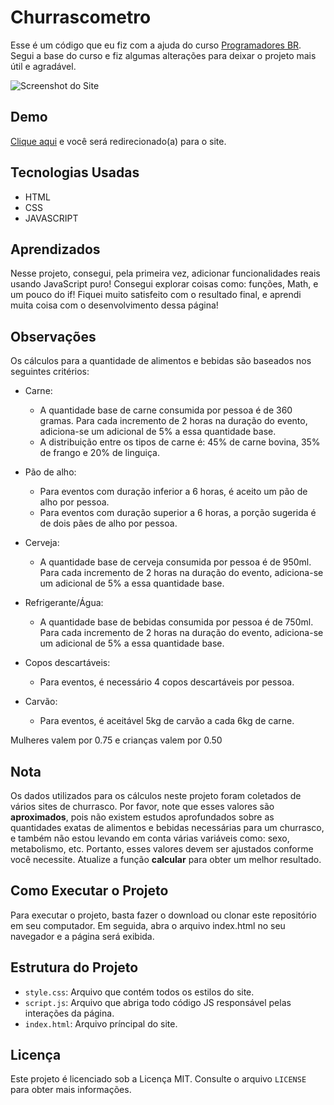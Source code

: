 # Churrascometro

 Esse é um código que eu fiz com a ajuda do curso [Programadores BR](https://programadorbr.com/). Segui a base do curso e fiz algumas alterações para deixar o projeto mais útil e agradável.

![Screenshot do Site](https://imgur.com/OPXac8z.png)

## Demo

[Clique aqui](https://allan-carlos.github.io/Churrascometro/) e você será redirecionado(a) para o site.

## Tecnologias Usadas

- HTML
- CSS
- JAVASCRIPT

## Aprendizados

Nesse projeto, consegui, pela primeira vez, adicionar funcionalidades reais usando JavaScript puro! Consegui explorar coisas como: funções, Math, e um pouco do if! Fiquei muito satisfeito com o resultado final, e aprendi muita coisa com o desenvolvimento dessa página!

## Observações

Os cálculos para a quantidade de alimentos e bebidas são baseados nos seguintes critérios:

- Carne:
  - A quantidade base de carne consumida por pessoa é de 360 gramas. Para cada incremento de 2 horas na duração do evento, adiciona-se um adicional de 5% a essa quantidade base.
  - A distribuição entre os tipos de carne é: 45% de carne bovina, 35% de frango e 20% de linguiça.
 
- Pão de alho:
  - Para eventos com duração inferior a 6 horas, é aceito um pão de alho por pessoa.
  - Para eventos com duração superior a 6 horas, a porção sugerida é de dois pães de alho por pessoa.

- Cerveja:
  - A quantidade base de cerveja consumida por pessoa é de 950ml. Para cada incremento de 2 horas na duração do evento, adiciona-se um adicional de 5% a essa quantidade base.

- Refrigerante/Água:
  - A quantidade base de bebidas consumida por pessoa é de 750ml. Para cada incremento de 2 horas na duração do evento, adiciona-se um adicional de 5% a essa quantidade base.

- Copos descartáveis:
  - Para eventos, é necessário 4 copos descartáveis por pessoa.
 
- Carvão:
  - Para eventos, é aceitável 5kg de carvão a cada 6kg de carne.

Mulheres valem por 0.75 e crianças valem por 0.50

## Nota

Os dados utilizados para os cálculos neste projeto foram coletados de vários sites de churrasco. Por favor, note que esses valores são **aproximados**, pois não existem estudos aprofundados sobre as quantidades exatas de alimentos e bebidas necessárias para um churrasco, e também não estou levando em conta várias variáveis como: sexo, metabolismo, etc. Portanto, esses valores devem ser ajustados conforme você necessite. Atualize a função **calcular** para obter um melhor resultado.

## Como Executar o Projeto

Para executar o projeto, basta fazer o download ou clonar este repositório em seu computador. Em seguida, abra o arquivo index.html no seu navegador e a página será exibida.

## Estrutura do Projeto

- `style.css`: Arquivo que contém todos os estilos do site.
- `script.js`: Arquivo que abriga todo código JS responsável pelas interações da página.
- `index.html`: Arquivo príncipal do site.

## Licença

Este projeto é licenciado sob a Licença MIT. Consulte o arquivo `LICENSE` para obter mais informações.
